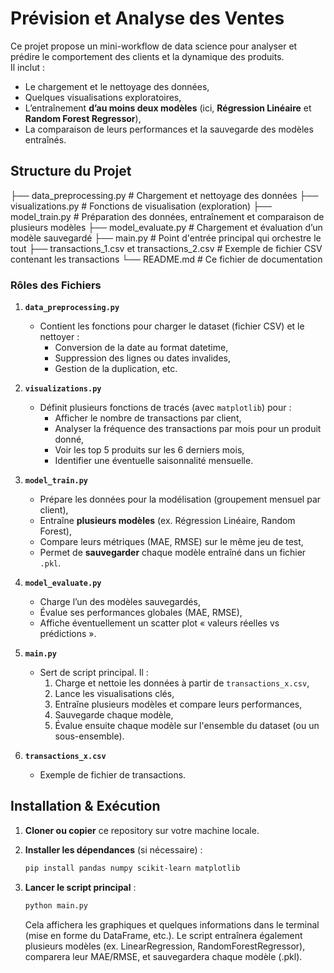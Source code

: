 # Prévision et Analyse des Ventes

Ce projet propose un mini-workflow de data science pour analyser et prédire le comportement des clients et la dynamique des produits.  
Il inclut :
- Le chargement et le nettoyage des données,
- Quelques visualisations exploratoires,
- L’entraînement **d’au moins deux modèles** (ici, **Régression Linéaire** et **Random Forest Regressor**),
- La comparaison de leurs performances et la sauvegarde des modèles entraînés.

## Structure du Projet

 ├── data_preprocessing.py # Chargement et nettoyage des données
 ├── visualizations.py # Fonctions de visualisation (exploration) 
 ├── model_train.py # Préparation des données, entraînement et comparaison de plusieurs modèles 
 ├── model_evaluate.py # Chargement et évaluation d’un modèle sauvegardé 
 ├── main.py # Point d'entrée principal qui orchestre le tout 
 ├── transactions_1.csv et transactions_2.csv # Exemple de fichier CSV contenant les transactions 
 └── README.md # Ce fichier de documentation

### Rôles des Fichiers

1. **`data_preprocessing.py`**  
   - Contient les fonctions pour charger le dataset (fichier CSV) et le nettoyer :  
     - Conversion de la date au format datetime,  
     - Suppression des lignes ou dates invalides,  
     - Gestion de la duplication, etc.

2. **`visualizations.py`**  
   - Définit plusieurs fonctions de tracés (avec `matplotlib`) pour :  
     - Afficher le nombre de transactions par client,  
     - Analyser la fréquence des transactions par mois pour un produit donné,  
     - Voir les top 5 produits sur les 6 derniers mois,  
     - Identifier une éventuelle saisonnalité mensuelle.

3. **`model_train.py`**  
   - Prépare les données pour la modélisation (groupement mensuel par client),  
   - Entraîne **plusieurs modèles** (ex. Régression Linéaire, Random Forest),  
   - Compare leurs métriques (MAE, RMSE) sur le même jeu de test,  
   - Permet de **sauvegarder** chaque modèle entraîné dans un fichier `.pkl`.

4. **`model_evaluate.py`**  
   - Charge l’un des modèles sauvegardés,  
   - Évalue ses performances globales (MAE, RMSE),  
   - Affiche éventuellement un scatter plot « valeurs réelles vs prédictions ».

5. **`main.py`**  
   - Sert de script principal. Il :  
     1. Charge et nettoie les données à partir de `transactions_x.csv`,  
     2. Lance les visualisations clés,  
     3. Entraîne plusieurs modèles et compare leurs performances,  
     4. Sauvegarde chaque modèle,  
     5. Évalue ensuite chaque modèle sur l'ensemble du dataset (ou un sous-ensemble).

6. **`transactions_x.csv`**  
   - Exemple de fichier de transactions.  

## Installation & Exécution

1. **Cloner ou copier** ce repository sur votre machine locale.

2. **Installer les dépendances** (si nécessaire) :
   ```bash
   pip install pandas numpy scikit-learn matplotlib
3. **Lancer le script principal** :
    ```bash
    python main.py
    ```

    Cela affichera les graphiques et quelques informations dans le terminal (mise en forme du DataFrame, etc.).
    Le script entraînera également plusieurs modèles (ex. LinearRegression, RandomForestRegressor), comparera leur MAE/RMSE, et sauvegardera chaque modèle (.pkl).